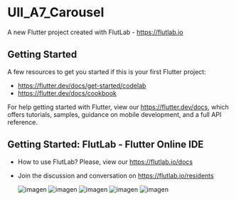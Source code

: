 # UII_A7_Carousel

A new Flutter project created with FlutLab - https://flutlab.io

## Getting Started

A few resources to get you started if this is your first Flutter project:

- https://flutter.dev/docs/get-started/codelab
- https://flutter.dev/docs/cookbook

For help getting started with Flutter, view our
https://flutter.dev/docs, which offers tutorials,
samples, guidance on mobile development, and a full API reference.

## Getting Started: FlutLab - Flutter Online IDE

- How to use FlutLab? Please, view our https://flutlab.io/docs
- Join the discussion and conversation on https://flutlab.io/residents

  ![imagen](https://github.com/LBrandonC06/CarouselSlider0456/assets/143548973/80f7d48e-55cd-4d77-8637-b7a97ced186d)
  ![imagen](https://github.com/LBrandonC06/CarouselSlider0456/assets/143548973/57b036c3-77ab-4c37-b4e4-87882894545b)
  ![imagen](https://github.com/LBrandonC06/CarouselSlider0456/assets/143548973/b5e17a7b-e34c-4c59-a995-75a78dabf110)
  ![imagen](https://github.com/LBrandonC06/CarouselSlider0456/assets/143548973/a808d68a-147a-43e2-a4d0-2f175766fc5e)
  ![imagen](https://github.com/LBrandonC06/CarouselSlider0456/assets/143548973/8784f1ab-4724-4bbe-8762-c5142e1e7b2a)






